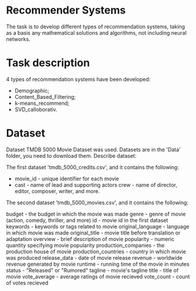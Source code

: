  # Recommender Systems
The task is to develop different types of recommendation systems, taking as a basis any mathematical solutions and algorithms, not including neural networks.
# Task description
4 types of recommendation systems have been developed:
 - Demographic;
 - Content_Based_Filtering;
 - k-means_recommend;
 - SVD_calloborativ.
 # Dataset 
Dataset TMDB 5000 Movie Dataset was used. Datasets are in the 'Data' folder, you need to download them.
Describe dataset:

The first dataset 'tmdb_5000_credits.csv', and it contains the following:

- movie_id - unique identifier for each movie
- cast - name of lead and supporting actors
crew - name of director, editor, composer, writer, and more.

The second dataset 'tmdb_5000_movies.csv', and it contains the following:

budget - the budget in which the movie was made
genre - genre of movie (action, comedy, thriller, and more)
id - movie id in the first dataset
keywords - keywords or tags related to movie
original_language - language in which movie was made
original_title - movie title before translation or adaptation
overview - brief description of movie
popularity - numeric quantity specifying movie popularity
production_companies - the production house of movie
production_countries - country in which movie was produced
release_data - date of movie release
revenue - worldwide revenue generated by movie
runtime - running time of the movie in minutes
status - "Released" or "Rumored"
tagline - movie's tagline
title - title of movie
vote_average - average ratings of movie recieved
vote_count - count of votes recieved
